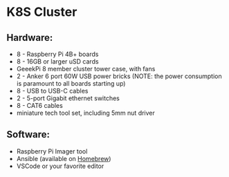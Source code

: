 
# K8S Cluster

## Hardware:

 - 8 - Raspberry Pi 4B+ boards
 - 8 - 16GB or larger uSD cards
 - GeeekPi 8 member cluster tower case, with fans
 - 2 - Anker 6 port 60W USB power bricks
 (NOTE:  the power consumption is paramount to all boards starting up)
 - 8 - USB to USB-C cables
 - 2 - 5-port Gigabit ethernet switches
 - 8 - CAT6 cables
 - miniature tech tool set, including 5mm nut driver


## Software:
 - Raspberry Pi Imager tool
 - Ansible (available on [Homebrew](https://brew.sh))
 - VSCode or your favorite editor


 
